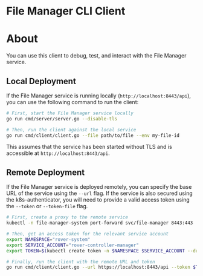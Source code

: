 <!--
SPDX-FileCopyrightText: 2025 Deutsche Telekom AG

SPDX-License-Identifier: CC0-1.0
-->


# File Manager CLI Client

# About


You can use this client to debug, test, and interact with the File Manager service.


## Local Deployment
If the File Manager service is running locally (`http://localhost:8443/api`), you can use the following command to run the client:

```bash
# First, start the File Manager service locally
go run cmd/server/server.go --disable-tls

# Then, run the client against the local service
go run cmd/client/client.go --file path/to/file --env my-file-id
```

This assumes that the service has been started without TLS and is accessible at `http://localhost:8443/api`.


## Remote Deployment
If the File Manager service is deployed remotely, you can specify the base URL of the service using the `--url` flag.
If the service is also secured using the k8s-authenticator, you will need to provide a valid access token using the `--token`  or `--token-file` flag.

```bash
# First, create a proxy to the remote service
kubectl -n file-manager-system port-forward svc/file-manager 8443:443

# Then, get an access token for the relevant service account
export NAMESPACE="rover-system"
export SERVICE_ACCOUNT="rover-controller-manager"
export TOKEN=$(kubectl create token -n $NAMESPACE $SERVICE_ACCOUNT --duration 10m)

# Finally, run the client with the remote URL and token
go run cmd/client/client.go --url https://localhost:8443/api --token $TOKEN --file path/to/file --env my-file-id
```
